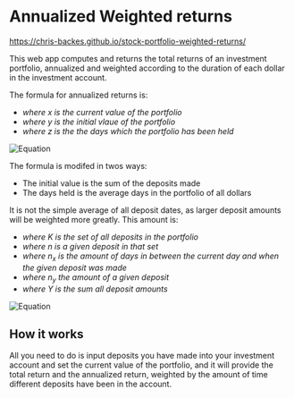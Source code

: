 # Annualized Weighted returns

https://chris-backes.github.io/stock-portfolio-weighted-returns/

This web app computes and returns the total returns of an investment portfolio, annualized and weighted according to the duration of each dollar in the investment account.

The formula for annualized returns is:
- *where x is the current value of the portfolio*
- *where y is the initial vlaue of the portfolio*
- *where z is the the days which the portfolio has been held*

![Equation](https://math.vercel.app/?bgcolor=auto&from=%28x%2Fy%29%5E%7B365%2Fz%7D-1.svg)

The formula is modifed in twos ways:
- The initial value is the sum of the deposits made
- The days held is the average days in the portfolio of all dollars

It is not the simple average of all deposit dates, as larger deposit amounts will be weighted more greatly. This amount is:
- *where K is the set of all deposits in the portfolio*
- *where n is a given deposit in that set*
- *where n<sub>x</sub> is the amount of days in between the current day and when the given deposit was made*
- *where n<sub>y</sub> the amount of a given deposit*
- *where Y is the sum all deposit amounts*

![Equation](https://math.vercel.app/?bgcolor=auto&from=%5Csum_%7Bn%20%5Cin%20K%7Dn_x%20%5Ctimes%20%28n_y%20%5Cdiv%20Y%29.svg)

## How it works

All you need to do is input deposits you have made into your investment account and set the current value of the portfolio, and it will provide the total return and the annualized return, weighted by the amount of time different deposits have been in the account.

